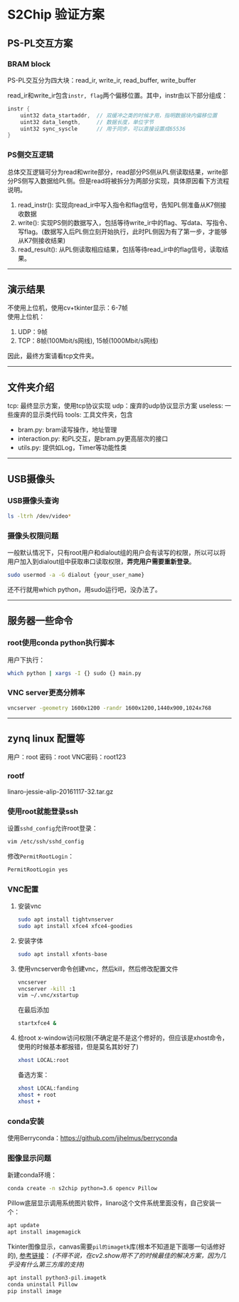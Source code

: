 # S2Chip 验证方案

## PS-PL交互方案

### BRAM block
PS-PL交互分为四大块：read_ir, write_ir, read_buffer, write_buffer

read_ir和write_ir包含`instr, flag`两个偏移位置。其中，instr由以下部分组成：
```c
instr {
    uint32 data_startaddr,  // 双缓冲之类的时候才用，指明数据块内偏移位置
    uint32 data_length,     // 数据长度，单位字节
    uint32 sync_syscle      // 用于同步，可以直接设置成65536
}
```

### PS侧交互逻辑
总体交互逻辑可分为read和write部分，read部分PS侧从PL侧读取结果，write部分PS侧写入数据给PL侧。但是read将被拆分为两部分实现，具体原因看下方流程说明。
1. read_instr(): 实现向read_ir中写入指令和flag信号，告知PL侧准备从K7侧接收数据
2. write(): 实现PS侧的数据写入，包括等待write_ir中的flag、写data、写指令、写flag。(数据写入后PL侧立刻开始执行，此时PL侧因为有了第一步，才能够从K7侧接收结果)
3. read_result(): 从PL侧读取相应结果，包括等待read_ir中的flag信号，读取结果。


------------------------------

## 演示结果
不使用上位机，使用cv+tkinter显示：6-7帧  
使用上位机：
1. UDP：9帧
2. TCP：8帧(100Mbit/s网线), 15帧(1000Mbit/s网线)

因此，最终方案请看tcp文件夹。

------------------------------

## 文件夹介绍
tcp: 最终显示方案，使用tcp协议实现
udp：废弃的udp协议显示方案
useless: 一些废弃的显示类代码
tools: 工具文件夹，包含
- bram.py: bram读写操作，地址管理
- interaction.py: 和PL交互，是bram.py更高层次的接口
- utils.py: 提供如Log，Timer等功能性类

--------------------------------------------------------

## USB摄像头
### USB摄像头查询
```bash
ls -ltrh /dev/video*
```

### 摄像头权限问题
一般默认情况下，只有root用户和dialout组的用户会有读写的权限，所以可以将用户加入到dialout组中获取串口读取权限，**弄完用户需要重新登录**。

```bash
sudo usermod -a -G dialout {your_user_name}
```

还不行就用which python，用sudo运行吧，没办法了。

--------------------------------------------------------

## 服务器一些命令

### root使用conda python执行脚本
用户下执行：
```bash
which python | xargs -I {} sudo {} main.py
```

### VNC server更高分辨率
```bash
vncserver -geometry 1600x1200 -randr 1600x1200,1440x900,1024x768
```


--------------------------------------------------------

## zynq linux 配置等
用户：root
密码：root
VNC密码：root123

### rootf
linaro-jessie-alip-20161117-32.tar.gz

### 使用root就能登录ssh
设置`sshd_config`允许root登录：
```bash
vim /etc/ssh/sshd_config
```

修改`PermitRootLogin`：
```bash
PermitRootLogin yes
```

### VNC配置
1. 安装vnc
    ```bash
    sudo apt install tightvnserver
    sudo apt install xfce4 xfce4-goodies
    ```

2. 安装字体
    ```bash
    sudo apt install xfonts-base
    ```

3. 使用vncserver命令创建vnc，然后kill，然后修改配置文件
    ```bash
    vncserver
    vncserver -kill :1
    vim ~/.vnc/xstartup
    ```
    在最后添加
    ```bash
    startxfce4 &
    ```

4. 给root x-window访问权限(不确定是不是这个修好的，但应该是xhost命令，使用的时候基本都报错，但是莫名其妙好了)
    ```bash
    xhost LOCAL:root
    ```
    备选方案：
    ```bash
    xhost LOCAL:fanding
    xhost + root
    xhost +
    ```

### conda安装
使用Berryconda：https://github.com/jjhelmus/berryconda

### 图像显示问题
新建conda环境：
```bash
conda create -n s2chip python=3.6 opencv Pillow
```

Pillow底层显示调用系统图片软件，linaro这个文件系统里面没有，自己安装一个：
```bash
apt update
apt install imagemagick
```

Tkinter图像显示，canvas需要`pil的imagetk`库(根本不知道是下面哪一句话修好的),
[参考链接](https://solarianprogrammer.com/2018/04/21/python-opencv-show-video-tkinter-window/)：
*(不得不说，在cv2.show用不了的时候最佳的解决方案，因为几乎没有什么第三方库的支持)*
```bash
apt install python3-pil.imagetk
conda uninstall Pillow
pip install image
```